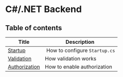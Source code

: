 # C#/.NET Backend

## Table of contents

| Title | Description |
| ----- | ----------- |
| [Startup](./startup.md) | How to configure `Startup.cs` |
| [Validation](./validation.md) | How validation works |
| [Authorization](./authorization.md) | How to enable authorization |
